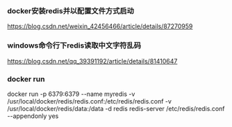 ### docker安装redis并以配置文件方式启动

https://blog.csdn.net/weixin_42456466/article/details/87270959

### windows命令行下redis读取中文字符乱码

https://blog.csdn.net/qq_39391192/article/details/81410647

### docker run

docker run -p 6379:6379 --name myredis -v /usr/local/docker/redis/redis.conf:/etc/redis/redis.conf -v /usr/local/docker/redis/data:/data -d redis redis-server /etc/redis/redis.conf --appendonly yes

